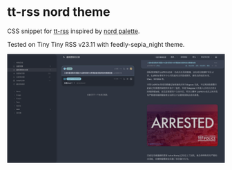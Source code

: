 
# tt-rss nord theme

CSS snippet for [tt-rss](https://tt-rss.org/) inspired by [nord palette](https://www.nordtheme.com/).

Tested on Tiny Tiny RSS v23.11 with feedly-sepia_night theme.

![demo](img/demo.png)

